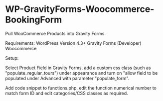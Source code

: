 # WP-GravityForms-Woocommerce-BookingForm
Pull WooCommerce Products into Gravity Forms

Requirements:
WordPress Version 4.3+
Gravity Forms (Developer)
Woocommerce

Setup:

Select Product Field in Gravity Forms, add a custom css class (such as "populate_regular_tours") under appearance and turn on "allow field to be populated under Advanced with parameter "populate_form".

Add code snippet to functions.php, edit the function numerical number to match form ID and edit categories/CSS classes as required. 
